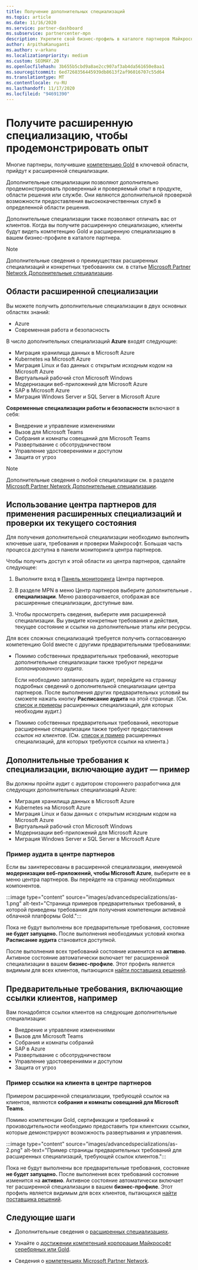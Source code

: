 ```yaml
---
title: Получение дополнительных специализаций
ms.topic: article
ms.date: 11/16/2020
ms.service: partner-dashboard
ms.subservice: partnercenter-mpn
description: Укрепите свой бизнес-профиль в каталоге партнеров Майкрософт. Узнайте, как получить дополнительные специализации, а также золотую и серебряную компетенции.
author: ArpithaKanuganti
ms.author: v-arkanu
ms.localizationpriority: medium
ms.custom: SEOMAY.20
ms.openlocfilehash: 3b655b5cbd9a8ae2cc907af3ab4da561650e8aa1
ms.sourcegitcommit: 6ed7268356445939db8613f2af96016707c55d64
ms.translationtype: MT
ms.contentlocale: ru-RU
ms.lasthandoff: 11/17/2020
ms.locfileid: "94691390"
---
```

# <a name="earn-an-advanced-specialization-to-showcase-expertise"></a>Получите расширенную специализацию, чтобы продемонстрировать опыт

Многие партнеры, получившие [компетенцию Gold](learn-about-competencies.md) в ключевой области, прийдут к расширенной специализации.

Дополнительные специализации позволяют дополнительно продемонстрировать проверенный и проверяемый опыт в продукте, области решения или службе. Они являются дополнительной проверкой возможности предоставления высококачественных служб в определенной области решения.

Дополнительные специализации также позволяют отличать вас от клиентов. Когда вы получите расширенную специализацию, клиенты будут видеть компетенцию Gold и расширенную специализацию в вашем бизнес-профиле в каталоге партнера.

> [!NOTE]
> Дополнительные сведения о преимуществах расширенных специализаций и конкретных требованиях см. в статье [Microsoft Partner Network Дополнительные специализации](https://partner.microsoft.com/membership/advanced-specialization).

## <a name="advanced-specialization-areas"></a>Области расширенной специализации

Вы можете получить дополнительные специализации в двух основных областях знаний:

- Azure
- Современная работа и безопасность

В число дополнительных специализаций **Azure** входят следующие:

- Миграция хранилища данных в Microsoft Azure
- Kubernetes на Microsoft Azure
- Миграция Linux и баз данных с открытым исходным кодом на Microsoft Azure
- Виртуальный рабочий стол Microsoft Windows
- Модернизации веб-приложений для Microsoft Azure
- SAP в Microsoft Azure
- Миграция Windows Server и SQL Server в Microsoft Azure
 
**Современные специализации работы и безопасности** включают в себя:

- Внедрение и управление изменениями
- Вызов для Microsoft Teams
- Собрания и комнаты совещаний для Microsoft Teams
- Развертывание с обсотрудничеством
- Управление удостоверениями и доступом
- Защита от угроз
 
> [!NOTE]
> Дополнительные сведения о любой специализации см. в разделе [Microsoft Partner Network Дополнительные специализации](https://partner.microsoft.com/membership/advanced-specialization).

## <a name="use-partner-center-to-apply-for-advanced-specializations-and-check-their-current-status"></a>Использование центра партнеров для применения расширенных специализаций и проверки их текущего состояния

Для получения дополнительной специализации необходимо выполнить ключевые шаги, требования и проверки Майкрософт. Большая часть процесса доступна в панели мониторинга центра партнеров.

Чтобы получить доступ к этой области из центра партнеров, сделайте следующее:

1. Выполните вход в [Панель мониторинга](https://partner.microsoft.com/dashboard/home) Центра партнеров.

2. В разделе MPN в меню Центр партнеров выберите дополнительные **. специализации**. Меню разворачивается, отображая все расширенные специализации, доступные вам.

3. Чтобы просмотреть сведения, выберите имя расширенной специализации. Вы увидите конкретные требования и действия, текущее состояние и ссылки на дополнительные этапы или ресурсы.

Для всех сложных специализаций требуется получить согласованную компетенцию Gold вместе с другими предварительными требованиями:

- Помимо собственных предварительных требований, некоторые дополнительные специализации также требуют передачи *запланированного аудита*.

  Если необходимо запланировать аудит, перейдите на страницу подробных сведений о дополнительной специализации центра партнеров. После выполнения других предварительных условий вы сможете нажать кнопку **Расписание аудита** на этой странице. (См. [список и примеры](advanced-specializations.md#advanced-specialization-requirements-that-include-an-audit---an-example) расширенных специализаций, для которых необходим аудит.)

- Помимо собственных предварительных требований, некоторые расширенные специализации также требуют предоставления *ссылок на клиентов*. (См. [список и пример](advanced-specializations.md#prerequisites-that-include-customer-references---an-example) расширенных специализаций, для которых требуются ссылки на клиента.)

## <a name="advanced-specialization-requirements-that-include-an-audit---an-example"></a>Дополнительные требования к специализации, включающие аудит — пример

Вы должны пройти аудит с аудитором стороннего разработчика для следующих дополнительных специализаций Azure:

- Миграция хранилища данных в Microsoft Azure
- Kubernetes на Microsoft Azure
- Миграция Linux и базы данных с открытым исходным кодом на Microsoft Azure
- Виртуальный рабочий стол Microsoft Windows
- Модернизации веб-приложений для Microsoft Azure
- Миграция Windows Server и SQL Server в Microsoft Azure

### <a name="audit-example-in-partner-center"></a>Пример аудита в центре партнеров

Если вы заинтересованы в расширенной специализации, именуемой **модернизации веб-приложений, чтобы Microsoft Azure**, выберите ее в меню центра партнеров. Вы перейдете на страницу необходимых компонентов.

:::image type="content" source="images/advancedspecializations/as-1.png" alt-text="Страница примеров предварительных требований, в которой приведены требования для получения компетенции активной облачной платформы Gold.":::

Пока не будут выполнены все предварительные требования, состояние **не будет запущено.**
После выполнения необходимых условий кнопка **Расписание аудита** становится доступной.

После выполнения всех требований состояние изменится на **активно**. Активное состояние автоматически включает тег расширенной специализации в вашем **бизнес-профиле**. Этот профиль является видимым для всех клиентов, пытающихся [найти поставщика решений](https://www.microsoft.com/solution-providers/home).

## <a name="prerequisites-that-include-customer-references---an-example"></a>Предварительные требования, включающие ссылки клиентов, например

Вам понадобятся ссылки клиентов на следующие дополнительные специализации:


- Внедрение и управление изменениями
- Вызов для Microsoft Teams
- Собрания и комнаты собраний
- SAP в Azure
- Развертывание с обсотрудничеством
- Управление удостоверениями и доступом
- Защита от угроз

### <a name="customer-reference-example-in-partner-center"></a>Пример ссылки на клиента в центре партнеров

Примером расширенной специализации, требующей ссылок на клиентов, являются **собрания и комнаты совещаний для Microsoft Teams**.

Помимо компетенции Gold, сертификации и требований к производительности необходимо предоставить три клиентских ссылки, которые демонстрируют возможность развертывания и управления.

:::image type="content" source="images/advancedspecializations/as-2.png" alt-text="Пример страницы предварительных требований для расширенных специализаций, требующей ссылок клиентов.":::

Пока не будут выполнены все предварительные требования, состояние **не будет запущено.** После выполнения всех требований состояние изменится на **активно**. Активное состояние автоматически включает тег расширенной специализации в вашем **бизнес-профиле**. Этот профиль является видимым для всех клиентов, пытающихся [найти поставщика решений](https://www.microsoft.com/solution-providers/home).

## <a name="next-steps"></a>Следующие шаги

- Дополнительные сведения о [расширенных специализациях](https://partner.microsoft.com/membership/advanced-specialization).

- Узнайте о [достижении компетенций корпорации Майкрософт серебряных или Gold](learn-about-competencies.md).

- Сведения о [компетенциях Microsoft Partner Network](https://partner.microsoft.com/membership/competencies).